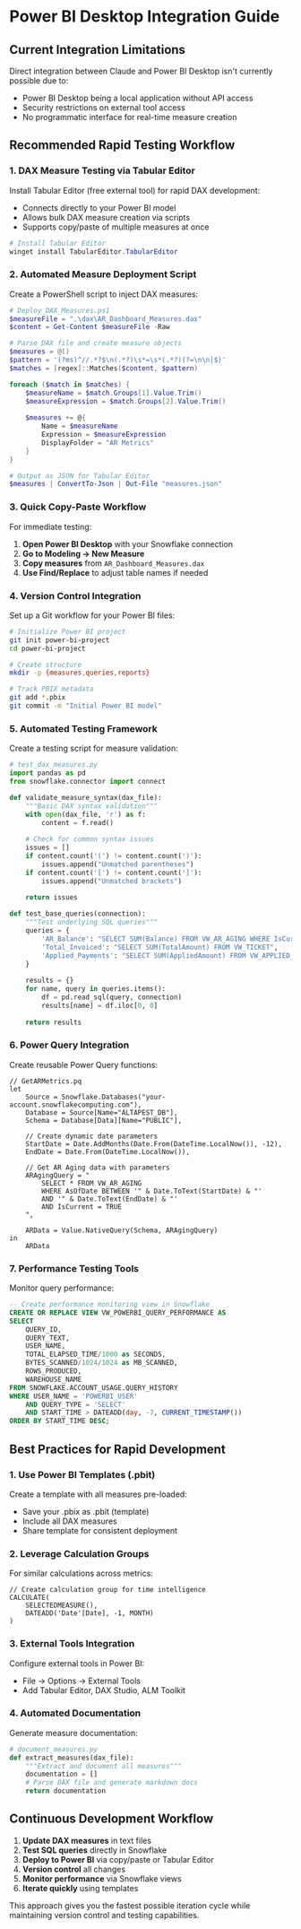 # Power BI Desktop Integration Guide

## Current Integration Limitations
Direct integration between Claude and Power BI Desktop isn't currently possible due to:
- Power BI Desktop being a local application without API access
- Security restrictions on external tool access
- No programmatic interface for real-time measure creation

## Recommended Rapid Testing Workflow

### 1. **DAX Measure Testing via Tabular Editor**
Install Tabular Editor (free external tool) for rapid DAX development:
- Connects directly to your Power BI model
- Allows bulk DAX measure creation via scripts
- Supports copy/paste of multiple measures at once

```powershell
# Install Tabular Editor
winget install TabularEditor.TabularEditor
```

### 2. **Automated Measure Deployment Script**
Create a PowerShell script to inject DAX measures:

```powershell
# Deploy_DAX_Measures.ps1
$measureFile = ".\dax\AR_Dashboard_Measures.dax"
$content = Get-Content $measureFile -Raw

# Parse DAX file and create measure objects
$measures = @()
$pattern = '(?ms)^//.*?$\n(.*?)\s*=\s*(.*?)(?=\n\n|$)'
$matches = [regex]::Matches($content, $pattern)

foreach ($match in $matches) {
    $measureName = $match.Groups[1].Value.Trim()
    $measureExpression = $match.Groups[2].Value.Trim()
    
    $measures += @{
        Name = $measureName
        Expression = $measureExpression
        DisplayFolder = "AR Metrics"
    }
}

# Output as JSON for Tabular Editor
$measures | ConvertTo-Json | Out-File "measures.json"
```

### 3. **Quick Copy-Paste Workflow**
For immediate testing:

1. **Open Power BI Desktop** with your Snowflake connection
2. **Go to Modeling → New Measure**
3. **Copy measures** from `AR_Dashboard_Measures.dax`
4. **Use Find/Replace** to adjust table names if needed

### 4. **Version Control Integration**
Set up a Git workflow for your Power BI files:

```bash
# Initialize Power BI project
git init power-bi-project
cd power-bi-project

# Create structure
mkdir -p {measures,queries,reports}

# Track PBIX metadata
git add *.pbix
git commit -m "Initial Power BI model"
```

### 5. **Automated Testing Framework**
Create a testing script for measure validation:

```python
# test_dax_measures.py
import pandas as pd
from snowflake.connector import connect

def validate_measure_syntax(dax_file):
    """Basic DAX syntax validation"""
    with open(dax_file, 'r') as f:
        content = f.read()
    
    # Check for common syntax issues
    issues = []
    if content.count('(') != content.count(')'):
        issues.append("Unmatched parentheses")
    if content.count('[') != content.count(']'):
        issues.append("Unmatched brackets")
    
    return issues

def test_base_queries(connection):
    """Test underlying SQL queries"""
    queries = {
        'AR_Balance': "SELECT SUM(Balance) FROM VW_AR_AGING WHERE IsCurrent = TRUE",
        'Total_Invoiced': "SELECT SUM(TotalAmount) FROM VW_TICKET",
        'Applied_Payments': "SELECT SUM(AppliedAmount) FROM VW_APPLIED_PAYMENT"
    }
    
    results = {}
    for name, query in queries.items():
        df = pd.read_sql(query, connection)
        results[name] = df.iloc[0, 0]
    
    return results
```

### 6. **Power Query Integration**
Create reusable Power Query functions:

```powerquery
// GetARMetrics.pq
let
    Source = Snowflake.Databases("your-account.snowflakecomputing.com"),
    Database = Source[Name="ALTAPEST_DB"],
    Schema = Database[Data][Name="PUBLIC"],
    
    // Create dynamic date parameters
    StartDate = Date.AddMonths(Date.From(DateTime.LocalNow()), -12),
    EndDate = Date.From(DateTime.LocalNow()),
    
    // Get AR Aging data with parameters
    ARAgingQuery = "
        SELECT * FROM VW_AR_AGING 
        WHERE AsOfDate BETWEEN '" & Date.ToText(StartDate) & "' 
        AND '" & Date.ToText(EndDate) & "'
        AND IsCurrent = TRUE
    ",
    
    ARData = Value.NativeQuery(Schema, ARAgingQuery)
in
    ARData
```

### 7. **Performance Testing Tools**
Monitor query performance:

```sql
-- Create performance monitoring view in Snowflake
CREATE OR REPLACE VIEW VW_POWERBI_QUERY_PERFORMANCE AS
SELECT 
    QUERY_ID,
    QUERY_TEXT,
    USER_NAME,
    TOTAL_ELAPSED_TIME/1000 as SECONDS,
    BYTES_SCANNED/1024/1024 as MB_SCANNED,
    ROWS_PRODUCED,
    WAREHOUSE_NAME
FROM SNOWFLAKE.ACCOUNT_USAGE.QUERY_HISTORY
WHERE USER_NAME = 'POWERBI_USER'
    AND QUERY_TYPE = 'SELECT'
    AND START_TIME > DATEADD(day, -7, CURRENT_TIMESTAMP())
ORDER BY START_TIME DESC;
```

## Best Practices for Rapid Development

### 1. **Use Power BI Templates (.pbit)**
Create a template with all measures pre-loaded:
- Save your .pbix as .pbit (template)
- Include all DAX measures
- Share template for consistent deployment

### 2. **Leverage Calculation Groups**
For similar calculations across metrics:
```dax
// Create calculation group for time intelligence
CALCULATE(
    SELECTEDMEASURE(),
    DATEADD('Date'[Date], -1, MONTH)
)
```

### 3. **External Tools Integration**
Configure external tools in Power BI:
- File → Options → External Tools
- Add Tabular Editor, DAX Studio, ALM Toolkit

### 4. **Automated Documentation**
Generate measure documentation:
```python
# document_measures.py
def extract_measures(dax_file):
    """Extract and document all measures"""
    documentation = []
    # Parse DAX file and generate markdown docs
    return documentation
```

## Continuous Development Workflow

1. **Update DAX measures** in text files
2. **Test SQL queries** directly in Snowflake
3. **Deploy to Power BI** via copy/paste or Tabular Editor
4. **Version control** all changes
5. **Monitor performance** via Snowflake views
6. **Iterate quickly** using templates

This approach gives you the fastest possible iteration cycle while maintaining version control and testing capabilities.
